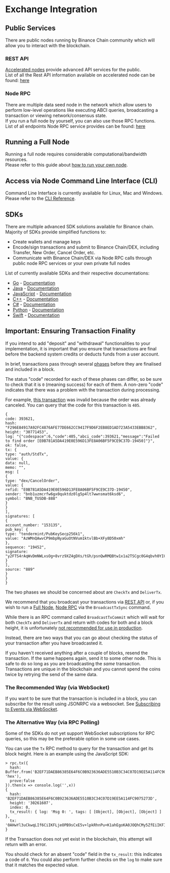 # Exchange Integration

## Public Services <a id="public-services"></a>

There are public nodes running by Binance Chain community which will allow you to interact with the blockchain.

### REST API <a id="rest-api"></a>

[Accelerated nodes](https://docs.binance.org/faq.html#what-is-the-accelerated-node) provide advanced API services for the public.  
 List of all the Rest API information available on accelerated node can be found: [here](https://docs.binance.org/api-reference/dex-api/paths.html)

### Node RPC <a id="node-rpc"></a>

There are multiple data seed node in the network which allow users to perform low-level operations like executing ABCI queries, broadcasting a transaction or viewing network/consensus state.  
 If you run a full node by yourself, you can also use those RPC functions.  
 List of all endpoints Node RPC service provides can be found: [here](https://docs.binance.org/api-reference/node-rpc.html)

## Running a Full Node <a id="running-a-full-node"></a>

Running a full node requires considerable computational/bandwidth resources.  
 Please refer to this guide about [how to run your own node](https://docs.binance.org/fullnode.html).

## Access via Node Command Line Interface \(CLI\) <a id="access-via-node-command-line-interface-cli"></a>

Command Line Interface is currently available for Linux, Mac and Windows.  
 Please refer to the [CLI Reference](https://docs.binance.org/api-reference/cli.html).

## SDKs <a id="sdks"></a>

There are multiple advanced SDK solutions available for Binance chain.  
 Majority of SDKs provide simplified functions to:

* Create wallets and manage keys
* Encode/sign transactions and submit to Binance Chain/DEX, including Transfer, New Order, Cancel Order, etc.
* Communicate with Binance Chain/DEX via Node RPC calls through public node RPC services or your own private full nodes

List of currently available SDKs and their respective documentations:

* [Go](https://github.com/binance-chain/go-sdk) - [Documentation](https://github.com/binance-chain/go-sdk/wiki)
* [Java](https://github.com/binance-chain/java-sdk) - [Documentation](https://github.com/binance-chain/java-sdk/wiki)
* [JavaScript](https://github.com/binance-chain/javascript-sdk) - [Documentation](https://github.com/binance-chain/javascript-sdk/wiki)
* [C++](https://github.com/binance-chain/cplusplus-sdk) - [Documentation](https://github.com/binance-chain/cplusplus-sdk/wiki)
* [C\#](https://github.com/binance-chain/csharp-sdk) - [Documentation](https://github.com/binance-chain/csharp-sdk)
* [Python](https://github.com/binance-chain/python-sdk) - [Documentation](https://python-binance-chain.readthedocs.io/en/latest/binance-chain.html#module-binance_chain)
* [Swift](https://github.com/binance-chain/swift-sdk) - [Documentation](https://github.com/binance-chain/swift-sdk/blob/master/README.md)

## Important: Ensuring Transaction Finality <a id="important-ensuring-transaction-finality"></a>

If you intend to add "deposit" and "withdrawal" functionalities to your implementation, it is important that you ensure that transactions are final before the backend system credits or deducts funds from a user account.

In brief, transactions pass through several [phases](https://tendermint.com/docs/spec/abci/abci.html#overview) before they are finalised and included in a block.

The status "code" recorded for each of these phases can differ, so be sure to check that it is `0` \(meaning success\) for each of them. A non-zero "code" indicates that there was a problem with the transaction during processing.

For example, [this transaction](https://explorer.binance.org/tx/F296E84917A92FC4876AFE77DE662CC9417F9D6F2EB8ED1AD723A5433EBB8362) was invalid because the order was already canceled. You can query that the code for this transaction is `405`.

```text
{
code: 393621,
hash: "F296E84917A92FC4876AFE77DE662CC9417F9D6F2EB8ED1AD723A5433EBB8362",
height: "30771453",
log: "{"codespace":6,"code":405,"abci_code":393621,"message":"Failed to find order [E0B781A5DA419E0E596D13FE8A06BF5F9CE9C37D-19450]"}",
ok: false,
tx: {
type: "auth/StdTx",
value: {
data: null,
memo: "",
msg: [
{
type: "dex/CancelOrder",
value: {
refid: "E0B781A5DA419E0E596D13FE8A06BF5F9CE9C37D-19450",
sender: "bnb1uzmcrfw6gx0quktdz0lg5p4lt7wwnsmat6ksd6",
symbol: "BNB_TUSDB-888"
}
}
],
signatures: [
{
account_number: "153135",
pub_key: {
type: "tendermint/PubKeySecp256k1",
value: "AzWMnQAwvCP9mbpNyaGuOtNVum1ktvlBb+XFy8D50xmh"
},
sequence: "19452",
signature: "y2FTS4rAqWvDmNWLxsOg+8vrz9XZ4gDXs/tGh/psnQwRMQBtw1x1a2TSCgc0G4qbvh0YICe5ZvJFRNvg/zGG7w=="
}
],
source: "889"
}
}
}
```

The two phases we should be concerned about are `CheckTx` and `DeliverTx`.

We recommend that you broadcast your transactions via [REST API]() or, if you wish to run a [Full Node](), [Node RPC]() via the `BroadcastTxSync` command.

While there is an RPC command called `BroadcastTxCommit` which will wait for both `CheckTx` and `DeliverTx` and return with codes for both and a block height, it is unfortunately [not recommended for use in production](https://github.com/tendermint/tendermint/blob/e3a97b09814bf9289e8c10420af38ce369160752/rpc/core/mempool.go#L154).

Instead, there are two ways that you can go about checking the status of your transaction after you have broadcasted it.

If you haven't received anything after a couple of blocks, resend the transaction. If the same happens again, send it to some other node. This is safe to do so long as you are broadcasting the _same_ transaction. Transactions are unique in the blockchain and you cannot spend the coins twice by retrying the send of the same data.

### The Recommended Way \(via WebSocket\) <a id="the-recommended-way-via-websocket"></a>

If you want to be sure that the transaction is included in a block, you can subscribe for the result using JSONRPC via a websocket. See [Subscribing to Events via WebSocket](https://docs.binance.org/api-reference/node-rpc.html#631-subscribe).

### The Alternative Way \(via RPC Polling\) <a id="the-alternative-way-via-rpc-polling"></a>

Some of the SDKs do not yet support WebSocket subscriptions for RPC queries, so this may be the preferable option in some use cases.

You can use the `Tx` RPC method to query for the transaction and get its block height. Here is an example using the JavaScript SDK:

```text
> rpc.tx({
  hash: Buffer.from('B2EF71DAEB86385E64F6C0B923636ADE5510B3C34C07D19EE5A114FC9075273D', 'hex'),
  prove:false
}).then(x => console.log('',x))
{
  hash: 'B2EF71DAEB86385E64F6C0B923636ADE5510B3C34C07D19EE5A114FC9075273D',
  height: '30261607',
  index: 0,
  tx_result: { log: 'Msg 0: ', tags: [ [Object], [Object], [Object] ] },
  tx: '0AHwYl3uCkwqLIf6CiIKFLjeOPB9sCxE5v+lpkRhnPu+K1ahEgoKA0JOQhCMy5ZfEiIKFI6nDX0uqKFLorM9GNXfvW+uCm6oEgoKA0JOQhCMy5ZfEnEKJuta6YchA6Xy63LJBSKNsW1nkGMbPyvWl7VDeD/lVByJrtnB3v1kEkA243QKSCn5GxFSTFbh6EA8ZuqdO+0UTR8+Vq7CDikOzCIpuRo95Ww7zak0qXRmL3/shGkwHcvB4l9ofF61mSQgGKfQCSDDARoJMTAxNzg5MTEz'
}
```

If the Transaction does not yet exist in the blockchain, this attempt will return with an error.

You should check for an absent "code" field in the `tx_result`: this indicates a code of `0`. You could also perform further checks on the `log` to make sure that it matches the expected value.

